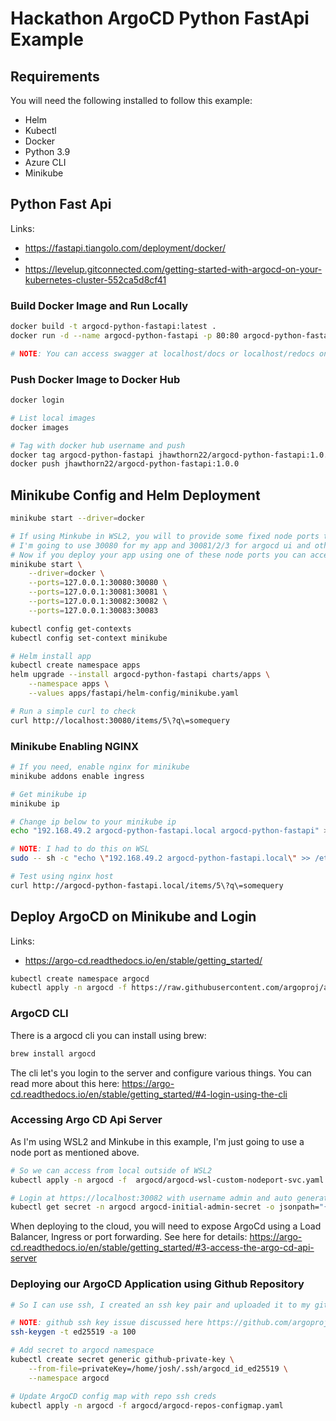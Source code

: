 # Hackathon ArgoCD Python FastApi Example

## Requirements

You will need the following installed to follow this example:
- Helm
- Kubectl
- Docker
- Python 3.9
- Azure CLI
- Minikube

## Python Fast Api
Links:
- https://fastapi.tiangolo.com/deployment/docker/
- 
- https://levelup.gitconnected.com/getting-started-with-argocd-on-your-kubernetes-cluster-552ca5d8cf41

### Build Docker Image and Run Locally
```bash
docker build -t argocd-python-fastapi:latest .
docker run -d --name argocd-python-fastapi -p 80:80 argocd-python-fastapi:latest

# NOTE: You can access swagger at localhost/docs or localhost/redocs once container is running
```

### Push Docker Image to Docker Hub
```bash
docker login

# List local images
docker images

# Tag with docker hub username and push
docker tag argocd-python-fastapi jhawthorn22/argocd-python-fastapi:1.0.0
docker push jhawthorn22/argocd-python-fastapi:1.0.0
```


## Minikube Config and Helm Deployment
```bash
minikube start --driver=docker

# If using Minkube in WSL2, you will to provide some fixed node ports to access from local
# I'm going to use 30080 for my app and 30081/2/3 for argocd ui and other things!
# Now if you deploy your app using one of these node ports you can access from local :)
minikube start \
    --driver=docker \
    --ports=127.0.0.1:30080:30080 \
    --ports=127.0.0.1:30081:30081 \
    --ports=127.0.0.1:30082:30082 \
    --ports=127.0.0.1:30083:30083

kubectl config get-contexts
kubectl config set-context minikube

# Helm install app
kubectl create namespace apps
helm upgrade --install argocd-python-fastapi charts/apps \
    --namespace apps \
    --values apps/fastapi/helm-config/minikube.yaml

# Run a simple curl to check
curl http://localhost:30080/items/5\?q\=somequery
```

### Minikube Enabling NGINX
```bash
# If you need, enable nginx for minikube
minikube addons enable ingress

# Get minikube ip
minikube ip

# Change ip below to your minikube ip
echo "192.168.49.2 argocd-python-fastapi.local argocd-python-fastapi" >> /etc/hosts

# NOTE: I had to do this on WSL
sudo -- sh -c "echo \"192.168.49.2 argocd-python-fastapi.local\" >> /etc/hosts"

# Test using nginx host
curl http://argocd-python-fastapi.local/items/5\?q\=somequery
```

## Deploy ArgoCD on Minikube and Login

Links: 
- https://argo-cd.readthedocs.io/en/stable/getting_started/

```bash
kubectl create namespace argocd
kubectl apply -n argocd -f https://raw.githubusercontent.com/argoproj/argo-cd/stable/manifests/install.yaml
```

### ArgoCD CLI

There is a argocd cli you can install using brew:
```bash
brew install argocd
```

The cli let's you login to the server and configure various things. You can read more about this here: https://argo-cd.readthedocs.io/en/stable/getting_started/#4-login-using-the-cli

### Accessing Argo CD Api Server

As I'm using WSL2 and Minkube in this example, I'm just going to use a node port as mentioned above.
```bash
# So we can access from local outside of WSL2
kubectl apply -n argocd -f  argocd/argocd-wsl-custom-nodeport-svc.yaml

# Login at https://localhost:30082 with username admin and auto generated secret which you can get running:
kubectl get secret -n argocd argocd-initial-admin-secret -o jsonpath="{.data.password}" | base64 -d; echo
```

When deploying to the cloud, you will need to expose ArgoCd using a Load Balancer, Ingress or port forwarding. See here for details: https://argo-cd.readthedocs.io/en/stable/getting_started/#3-access-the-argo-cd-api-server

### Deploying our ArgoCD Application using Github Repository

```bash
# So I can use ssh, I created an ssh key pair and uploaded it to my github account. I created a k8s secret so we can reference this in our argocd application manifest when defining repositories

# NOTE: github ssh key issue discussed here https://github.com/argoproj/argo-cd/issues/7600
ssh-keygen -t ed25519 -a 100

# Add secret to argocd namespace
kubectl create secret generic github-private-key \
    --from-file=privateKey=/home/josh/.ssh/argocd_id_ed25519 \
    --namespace argocd

# Update ArgoCD config map with repo ssh creds
kubectl apply -n argocd -f argocd/argocd-repos-configmap.yaml
```

